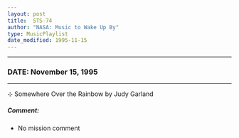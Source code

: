 ```yaml
---
layout: post
title:  STS-74
author: "NASA: Music to Wake Up By"
type: MusicPlaylist
date_modified: 1995-11-15
---
```


----
### DATE: November 15, 1995
----
⊹ Somewhere Over the Rainbow by Judy Garland

##### Comment:
* No mission comment
